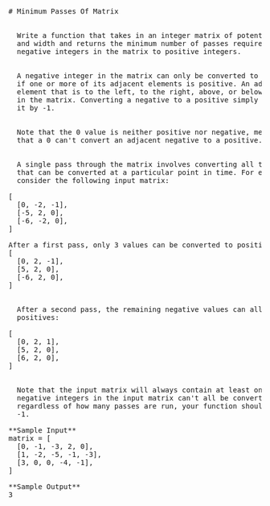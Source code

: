 <pre>
# Minimum Passes Of Matrix


  Write a function that takes in an integer matrix of potentially unequal height
  and width and returns the minimum number of passes required to convert all
  negative integers in the matrix to positive integers.


  A negative integer in the matrix can only be converted to a positive integer
  if one or more of its adjacent elements is positive. An adjacent element is an
  element that is to the left, to the right, above, or below the current element
  in the matrix. Converting a negative to a positive simply involves multiplying
  it by -1.


  Note that the 0 value is neither positive nor negative, meaning
  that a 0 can't convert an adjacent negative to a positive.


  A single pass through the matrix involves converting all the negative integers
  that can be converted at a particular point in time. For example,
  consider the following input matrix:

[ 
  [0, -2, -1], 
  [-5, 2, 0], 
  [-6, -2, 0],
]

After a first pass, only 3 values can be converted to positives:
[ 
  [0, 2, -1], 
  [5, 2, 0], 
  [-6, 2, 0],
]


  After a second pass, the remaining negative values can all be converted to
  positives:

[ 
  [0, 2, 1], 
  [5, 2, 0], 
  [6, 2, 0],
]


  Note that the input matrix will always contain at least one element. If the
  negative integers in the input matrix can't all be converted to positives,
  regardless of how many passes are run, your function should return
  -1.

**Sample Input**
matrix = [
  [0, -1, -3, 2, 0],
  [1, -2, -5, -1, -3],
  [3, 0, 0, -4, -1],
]

**Sample Output**
3

</pre>